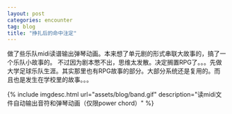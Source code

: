 ```yaml
---
layout: post
categories: encounter
tag: blog
title: "挣扎后的命中注定"
---
```


做了些乐队midi读谱输出弹琴动画。本来想了单元剧的形式串联大故事的，搞了一个乐队小故事的。
不过因为剧本憋不出，思维太发散。决定搁置RPG了。。。先做大学足球乐队生涯。其实那里也有RPG故事的部分。大部分系统还是复用的。而且也是发生在学校里的故事。。。

<!--more-->

{% include imgdesc.html url="assets/blog/band.gif" description="读midi文件自动输出音符和弹琴动画（仅限power chord）" %}